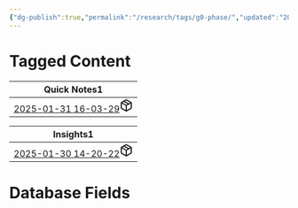 ```yaml
---
{"dg-publish":true,"permalink":"/research/tags/g0-phase/","updated":"2025-01-30T16:40:53-05:00"}
---
```


# Tagged Content
<div><table class="dataview table-view-table"><thead class="table-view-thead"><tr class="table-view-tr-header"><th class="table-view-th"><span>Quick Notes</span><span class="dataview small-text">1</span></th></tr></thead><tbody class="table-view-tbody"><tr><td><span><a data-tooltip-position="top" aria-label="Research/Quick Notes/2025-01-31 16-03-29.md" data-href="Research/Quick Notes/2025-01-31 16-03-29.md" href="Research/Quick Notes/2025-01-31 16-03-29.md" class="internal-link" target="_blank" rel="noopener nofollow" fileclass-name="Research Links">2025-01-31 16-03-29</a><a class="metadata-menu fileclass-icon"><svg xmlns="http://www.w3.org/2000/svg" width="24" height="24" viewBox="0 0 24 24" fill="none" stroke="currentColor" stroke-width="2" stroke-linecap="round" stroke-linejoin="round" class="svg-icon lucide-package"><path d="m7.5 4.27 9 5.15"></path><path d="M21 8a2 2 0 0 0-1-1.73l-7-4a2 2 0 0 0-2 0l-7 4A2 2 0 0 0 3 8v8a2 2 0 0 0 1 1.73l7 4a2 2 0 0 0 2 0l7-4A2 2 0 0 0 21 16Z"></path><path d="m3.3 7 8.7 5 8.7-5"></path><path d="M12 22V12"></path></svg></a></span></td></tr></tbody></table></div><div><table class="dataview table-view-table"><thead class="table-view-thead"><tr class="table-view-tr-header"><th class="table-view-th"><span>Insights</span><span class="dataview small-text">1</span></th></tr></thead><tbody class="table-view-tbody"><tr><td><span><a data-tooltip-position="top" aria-label="Research/Insights/2025-01-30 14-20-22.md" data-href="Research/Insights/2025-01-30 14-20-22.md" href="Research/Insights/2025-01-30 14-20-22.md" class="internal-link" target="_blank" rel="noopener nofollow" fileclass-name="Research Links">2025-01-30 14-20-22</a><a class="metadata-menu fileclass-icon"><svg xmlns="http://www.w3.org/2000/svg" width="24" height="24" viewBox="0 0 24 24" fill="none" stroke="currentColor" stroke-width="2" stroke-linecap="round" stroke-linejoin="round" class="svg-icon lucide-package"><path d="m7.5 4.27 9 5.15"></path><path d="M21 8a2 2 0 0 0-1-1.73l-7-4a2 2 0 0 0-2 0l-7 4A2 2 0 0 0 3 8v8a2 2 0 0 0 1 1.73l7 4a2 2 0 0 0 2 0l7-4A2 2 0 0 0 21 16Z"></path><path d="m3.3 7 8.7 5 8.7-5"></path><path d="M12 22V12"></path></svg></a></span></td></tr></tbody></table></div>

# Database Fields